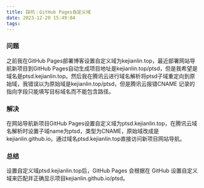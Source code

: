 ```yaml
---
title: 踩坑：GitHub Pages自定义域
date: 2023-12-20 15:49:04
tags:
---
```


### 问题
之前我在GitHub Pages部署博客设置自定义域为kejianlin.top，最近部署网站导航新项目到GitHub Pages自动生成项目地址是kejianlin.top/ptsd，但是我希望是域名是ptsd.kejianlin.top。然后我在腾讯云进行域名解析将ptsd子域重定向到原始域，我错误以为原始域是kejianlin.top/ptsd，但是腾讯云报错CNAME 记录的指向字段只能填写目标域名而不能包含路径。

### 解决
在网站导航新项目GitHub Pages设置自定义域为ptsd.kejianlin.top，在腾讯云域名解析时设置子域name为ptsd，类型为CNAME，原始域改成是kejianlin.github.io。通过域名ptsd.kejianlin.top直接访问新项目网站导航。

### 总结
设置自定义域ptsd.kejianlin.top后，GitHub Pages 会根据在 GitHub 设置自定义域来匹配并正确显示项目kejianlin.github.io/ptsd。
